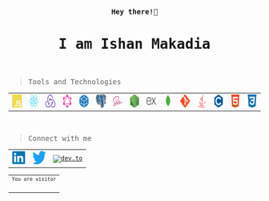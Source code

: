 <p align="center"><samp><b> Hey there!👋 </b></samp></p>
<p align="center"><h1 align="center"><samp>I am Ishan Makadia</samp></h1></p>

<br>

> <samp>Tools and Technologies</samp>
<table>
<tr>
    <td>
      <code><a href="https://developer.mozilla.org/en-US/docs/Web/JavaScript" target="_blank"><img height="27" src="https://github.com/devicons/devicon/blob/master/icons/javascript/javascript-plain.svg" alt="js"></a></code>
    </td>
    <td>
      <code><a href="https://reactjs.org/" target="_blank"><img height="27" src="https://github.com/devicons/devicon/blob/master/icons/react/react-original.svg" alt="react"></a></code>
    </td>
    <td>
      <code><a href="https://redux.js.org/" target="_blank"><img height="27" src="https://github.com/devicons/devicon/blob/master/icons/redux/redux-original.svg" alt="redux"></a></code>
    </td>
    <td>
      <code><a href="https://graphql.org/" target="_blank"><img height="27" src="https://github.com/devicons/devicon/blob/master/icons/graphql/graphql-plain.svg" alt="graphql"></a></code>
    </td>
    <td>
      <code><a href="https://webpack.js.org/" target="_blank"><img height="27" src="https://github.com/devicons/devicon/blob/master/icons/webpack/webpack-plain.svg" alt="webpack"></a></code>
    </td>
    <td>
      <code><a href="https://www.postgresql.org/" target="_blank"><img height="27" src="https://raw.githubusercontent.com/github/explore/80688e429a7d4ef2fca1e82350fe8e3517d3494d/topics/postgresql/postgresql.png" alt="postgres"></a></code>
    </td>
    <td>
      <code><a href="https://sass-lang.com/" target="_blank"><img height="27" src="https://raw.githubusercontent.com/github/explore/80688e429a7d4ef2fca1e82350fe8e3517d3494d/topics/sass/sass.png" alt="sass"></a></code>
    </td>
    <td>
      <code><a href="https://nodejs.org/en/" target="_blank"><img height="27" src="https://raw.githubusercontent.com/github/explore/80688e429a7d4ef2fca1e82350fe8e3517d3494d/topics/nodejs/nodejs.png" alt="node"></a></code>
    </td>
    <td>
      <code><a href="https://expressjs.com/" target="_blank"><img height="27" src="https://github.com/devicons/devicon/blob/master/icons/express/express-original.svg" alt="express"></a></code>
    </td>
     <td>
      <code><a href="https://www.mongodb.com/" target="_blank"><img height="27" src="https://github.com/devicons/devicon/blob/master/icons/mongodb/mongodb-plain.svg" alt="mongo"></a></code>
    </td>
    <td>
      <code><a href="https://git-scm.com/" target="_blank"><img height="27" src="https://github.com/devicons/devicon/blob/master/icons/git/git-plain.svg" alt="git"></a></code>
    </td>
    <td>
      <code><a href="https://www.java.com/en/" target="_blank"><img height="27" src="https://github.com/devicons/devicon/blob/master/icons/java/java-plain.svg" alt="java"></a></code>
    </td>
    <td>
      <code><a href="" target="_blank"><img height="27" src="https://github.com/devicons/devicon/blob/master/icons/c/c-plain.svg" alt="c"></a></code>
    </td>
    <td>
      <code><a href="https://developer.mozilla.org/en-US/docs/Web/HTML" target="_blank"><img height="27" src="https://github.com/devicons/devicon/blob/master/icons/html5/html5-plain.svg" alt="html"></a></code>
    </td>
    <td>
      <code><a href="https://developer.mozilla.org/en-US/docs/Web/CSS" target="_blank"><img height="27" src="https://github.com/devicons/devicon/blob/master/icons/css3/css3-plain.svg" alt="css"></a></code>
    </td>
</tr>
</table>

<br>

> <samp>Connect with me</samp>
<table>
<tr>
    <td>
      <code><a href="https://www.linkedin.com/in/ishanmakadia/" target="_blank"><img height="27" src="https://github.com/devicons/devicon/blob/master/icons/linkedin/linkedin-original.svg" alt="linkedin"></a></code>
    </td>
    <td>
      <code><a href="https://twitter.com/i5han3" target="_blank"><img height="27" src="https://github.com/devicons/devicon/blob/master/icons/twitter/twitter-original.svg" alt="twitter"></a></code>
    </td>
    <td>
      <code><a href="https://dev.to/i5han3" target="_blank"><img height="27" src="https://encrypted-tbn0.gstatic.com/images?q=tbn:ANd9GcQyxsvxCE2Zs5g1aB1CQ2YgzNCEXxp-sOmQ3i0TYIDbPV1Co55X7qcleN11pUqhUI2oWqc&usqp=CAU" alt="dev.to"></a></code>
    </td>
</tr>
</table>

<div align="right">
<table>
  <tr>
    <td>
    <div style="font-size:0.7em;"><samp>You are visitor</samp></div>
    <div ><img height="16" src="https://profile-counter.glitch.me/intrepid-ishan/count.svg" alt="" /></div>
      </td>
  </tr>
</table>
</div>
